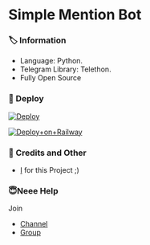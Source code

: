 # Simple Mention Bot

### 🏷 Information
- Language: Python.
- Telegram Library: Telethon.
- Fully Open Source 

### 🚀 Deploy
[![Deploy](https://www.herokucdn.com/deploy/button.svg)](https://heroku.com/deploy?template=https://github.com/ImAddyXD/SimpleMentionBot)


[![Deploy+on+Railway](https://railway.app/button.svg)](https://railway.app/new/template?template=https://github.com/airam487/ironman-mention&envs=API_HASH,API_ID,TOKEN)

### 🎯 Credits and Other
- [I](https://github.com/ImAddyXD) for this Project ;)

### 😇Neee Help
Join
- [Channel](https://t.me/RhythmOfficial)
- [Group](https://t.me/RhythmOff)
